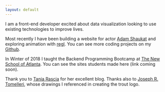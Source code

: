 ```yaml
---
layout: default
---
```


I am a front-end developer excited about data visualization looking to use existing technologies to improve lives.

Most recently I have been building a website for actor [Adam Shaukat](https://trautmaa.github.io/shaukat/) and exploring animation with [regl](http://regl.party/). You can see more coding projects on my [Github](https://github.com/trautmaa).

In Winter of 2018 I taught the Backend Programming Bootcamp at [The New School of Atlanta](https://tnsatlanta.org/). You can see the sites students made here (link coming soon).

Thank you to [Tania Rascia](https://www.taniarascia.com/) for her excellent blog. Thanks also to [Joseph R. Tomelleri](http://www.americanfishes.com/), whose drawings I referenced in creating the trout logo.